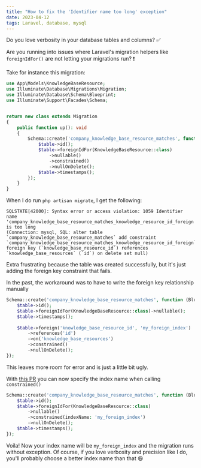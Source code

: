 ```yaml
---
title: "How to fix the 'Identifier name too long' exception"
date: 2023-04-12
tags: Laravel, database, mysql
---
```


Do you love verbosity in your database tables and columns? ✅

Are you running into issues where Laravel's migration helpers like `foreignIdFor()` are not letting your migrations run? ❗

Take for instance this migration:

```php
use App\Models\KnowledgeBaseResource;
use Illuminate\Database\Migrations\Migration;
use Illuminate\Database\Schema\Blueprint;
use Illuminate\Support\Facades\Schema;


return new class extends Migration
{
    public function up(): void
    {
        Schema::create('company_knowledge_base_resource_matches', function (Blueprint $table) {
            $table->id();
            $table->foreignIdFor(KnowledgeBaseResource::class)
                ->nullable()
                ->constrained()
                ->nullOnDelete();
            $table->timestamps();
        });
    }
}
```

When I do run `php artisan migrate`, I get the following:

```
SQLSTATE[42000]: Syntax error or access violation: 1059 Identifier name 'company_knowledge_base_resource_matches_knowledge_resource_id_foreign' is too long
(Connection: mysql, SQL: alter table `company_knowledge_base_resource_matches` add constraint `company_knowledge_base_resource_matches_knowledge_resource_id_foreign` foreign key (`knowledge_base_resource_id`) references `knowledge_base_resources` (`id`) on delete set null)
```

Extra frustrating because the table was created successfully, but it's just adding the foreign key constraint that fails.

In the past, the workaround was to have to write the foreign key relationship manually

```php
Schema::create('company_knowledge_base_resource_matches', function (Blueprint $table) {
    $table->id();
    $table->foreignIdFor(KnowledgeBaseResource::class)->nullable();
    $table->timestamps();
    
    $table->foreign('knowledge_base_resource_id', 'my_foreign_index')
        ->references('id')
        ->on('knowledge_base_resources')
        ->constrained()
        ->nullOnDelete();
});
```

This leaves more room for error and is just a little bit ugly.

With [this PR](https://github.com/laravel/framework/pull/46746) you can now specify the index name when calling `constrained()`
```php
Schema::create('company_knowledge_base_resource_matches', function (Blueprint $table) {
    $table->id();
    $table->foreignIdFor(KnowledgeBaseResource::class)
        ->nullable()
        ->constrained(indexName: 'my_foreign_index')
        ->nullOnDelete();
    $table->timestamps();
});
```

Voila! Now your index name will be `my_foreign_index` and the migration runs without exception. Of course, if you love verbosity and precision like I do, you'll probably choose a better index name than that :laughing:
